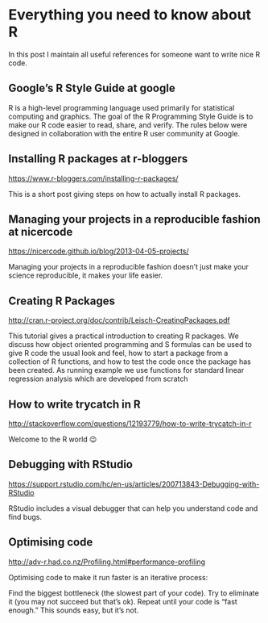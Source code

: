 # Everything you need to know about R

In this post I maintain all useful references for someone want to write nice R code.

## Google’s R Style Guide at google

R is a high-level programming language used primarily for statistical computing and graphics. The goal of the R Programming Style Guide is to make our R code easier to read, share, and verify. The rules below were designed in collaboration with the entire R user community at Google.

## Installing R packages at r-bloggers

https://www.r-bloggers.com/installing-r-packages/

This is a short post giving steps on how to actually install R packages.

## Managing your projects in a reproducible fashion at nicercode

https://nicercode.github.io/blog/2013-04-05-projects/

Managing your projects in a reproducible fashion doesn’t just make your science reproducible, it makes your life easier.

## Creating R Packages

http://cran.r-project.org/doc/contrib/Leisch-CreatingPackages.pdf


This tutorial gives a practical introduction to creating R packages. We discuss how object oriented programming and S formulas can be used to give R code the usual look and feel, how to start a package from a collection of R functions, and how to test the code once the package has been created. As running example we use functions for standard linear regression analysis which are developed from scratch

## How to write trycatch in R

http://stackoverflow.com/questions/12193779/how-to-write-trycatch-in-r

Welcome to the R world 😉

## Debugging with RStudio

https://support.rstudio.com/hc/en-us/articles/200713843-Debugging-with-RStudio

RStudio includes a visual debugger that can help you understand code and find bugs.

## Optimising code

http://adv-r.had.co.nz/Profiling.html#performance-profiling

Optimising code to make it run faster is an iterative process:

Find the biggest bottleneck (the slowest part of your code).
Try to eliminate it (you may not succeed but that’s ok).
Repeat until your code is “fast enough.”
This sounds easy, but it’s not.